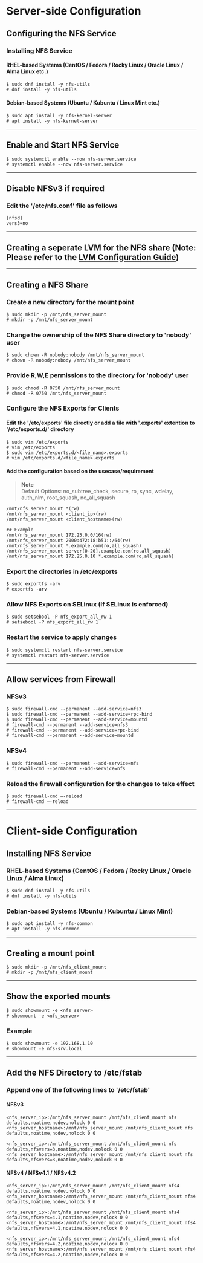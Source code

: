 # Server-side Configuration
## Configuring the NFS Service
### Installing NFS Service
#### RHEL-based Systems (CentOS / Fedora / Rocky Linux / Oracle Linux / Alma Linux etc.)
```
$ sudo dnf install -y nfs-utils
# dnf install -y nfs-utils
```
#### Debian-based Systems (Ubuntu / Kubuntu / Linux Mint etc.)
```
$ sudo apt install -y nfs-kernel-server
# apt install -y nfs-kernel-server
```
---
## Enable and Start NFS Service
```
$ sudo systemctl enable --now nfs-server.service
# systemctl enable --now nfs-server.service
```
---

## Disable NFSv3 if required
### Edit the '/etc/nfs.conf' file as follows
```
[nfsd]
vers3=no
```
---

## Creating a seperate LVM for the NFS share (Note: Please refer to the [LVM Configuration Guide](lvm-configuration.md))
---

## Creating a NFS Share
### Create a new directory for the mount point
```
$ sudo mkdir -p /mnt/nfs_server_mount
# mkdir -p /mnt/nfs_server_mount
```
### Change the ownership of the NFS Share directory to 'nobody' user
```
$ sudo chown -R nobody:nobody /mnt/nfs_server_mount
# chown -R nobody:nobody /mnt/nfs_server_mount
```
### Provide R,W,E permissions to the directory for 'nobody' user
```
$ sudo chmod -R 0750 /mnt/nfs_server_mount
# chmod -R 0750 /mnt/nfs_server_mount
```
### Configure the NFS Exports for Clients
#### Edit the '/etc/exports' file directly or add a file with '.exports' extention to '/etc/exports.d/' directory
```
$ sudo vim /etc/exports
# vim /etc/exports
$ sudo vim /etc/exports.d/<file_name>.exports
# vim /etc/exports.d/<file_name>.exports
```
#### Add the configuration based on the usecase/requirement
> **Note**  
> Default Options:
> no_subtree_check, secure, ro, sync, wdelay, auth_nlm, root_squash, no_all_squash
```
/mnt/nfs_server_mount *(rw)
/mnt/nfs_server_mount <client_ip>(rw)
/mnt/nfs_server_mount <client_hostname>(rw)

## Example
/mnt/nfs_server_mount 172.25.0.0/16(rw)
/mnt/nfs_server_mount 2000:472:18:b51::/64(rw)
/mnt/nfs_server_mount *.example.com(ro,all_squash)
/mnt/nfs_server_mount server[0-20].example.com(ro,all_squash)
/mnt/nfs_server_mount 172.25.0.10 *.example.com(ro,all_squash)
```
### Export the directories in /etc/exports
```
$ sudo exportfs -arv
# exportfs -arv
```
### Allow NFS Exports on SELinux (If SELinux is enforced)
```
$ sudo setsebool -P nfs_export_all_rw 1
# setsebool -P nfs_export_all_rw 1
```
### Restart the service to apply changes
```
$ sudo systemctl restart nfs-server.service
# systemctl restart nfs-server.service
```
---

## Allow services from Firewall
### NFSv3
```
$ sudo firewall-cmd --permanent --add-service=nfs3
$ sudo firewall-cmd --permanent --add-service=rpc-bind
$ sudo firewall-cmd --permanent --add-service=mountd
# firewall-cmd --permanent --add-service=nfs3
# firewall-cmd --permanent --add-service=rpc-bind
# firewall-cmd --permanent --add-service=mountd
```
### NFSv4
```
$ sudo firewall-cmd --permanent --add-service=nfs
# firewall-cmd --permanent --add-service=nfs
```
### Reload the firewall configuration for the changes to take effect
```
$ sudo firewall-cmd –-reload
# firewall-cmd –-reload
```
---


# Client-side Configuration
## Installing NFS Service
### RHEL-based Systems (CentOS / Fedora / Rocky Linux / Oracle Linux / Alma Linux)
```
$ sudo dnf install -y nfs-utils
# dnf install -y nfs-utils
```
### Debian-based Systems (Ubuntu / Kubuntu / Linux Mint)
```
$ sudo apt install -y nfs-common
# apt install -y nfs-common
```
---

## Creating a mount point
```
$ sudo mkdir -p /mnt/nfs_client_mount
# mkdir -p /mnt/nfs_client_mount
```
---

## Show the exported mounts
```
$ sudo showmount -e <nfs_server>
# showmount -e <nfs_server>
```
### Example
```
$ sudo showmount -e 192.168.1.10
# showmount -e nfs-srv.local
```
---

## Add the NFS Directory to /etc/fstab
### Append one of the following lines to '/etc/fstab'
#### NFSv3
```
<nfs_server_ip>:/mnt/nfs_server_mount /mnt/nfs_client_mount nfs defaults,noatime,nodev,nolock 0 0
<nfs_server_hostname>:/mnt/nfs_server_mount /mnt/nfs_client_mount nfs defaults,noatime,nodev,nolock 0 0

<nfs_server_ip>:/mnt/nfs_server_mount /mnt/nfs_client_mount nfs defaults,nfsvers=3,noatime,nodev,nolock 0 0
<nfs_server_hostname>:/mnt/nfs_server_mount /mnt/nfs_client_mount nfs defaults,nfsvers=3,noatime,nodev,nolock 0 0
```
#### NFSv4 / NFSv4.1 / NFSv4.2
```
<nfs_server_ip>:/mnt/nfs_server_mount /mnt/nfs_client_mount nfs4 defaults,noatime,nodev,nolock 0 0
<nfs_server_hostname>:/mnt/nfs_server_mount /mnt/nfs_client_mount nfs4 defaults,noatime,nodev,nolock 0 0

<nfs_server_ip>:/mnt/nfs_server_mount /mnt/nfs_client_mount nfs4 defaults,nfsvers=4.1,noatime,nodev,nolock 0 0
<nfs_server_hostname>:/mnt/nfs_server_mount /mnt/nfs_client_mount nfs4 defaults,nfsvers=4.1,noatime,nodev,nolock 0 0

<nfs_server_ip>:/mnt/nfs_server_mount /mnt/nfs_client_mount nfs4 defaults,nfsvers=4.2,noatime,nodev,nolock 0 0
<nfs_server_hostname>:/mnt/nfs_server_mount /mnt/nfs_client_mount nfs4 defaults,nfsvers=4.2,noatime,nodev,nolock 0 0
```
